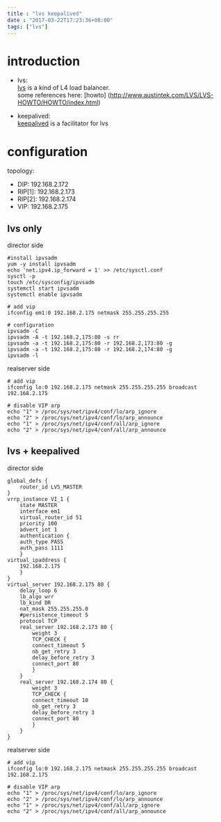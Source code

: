 ```yaml
---
title : "lvs keepalived"
date : "2017-03-22T17:23:36+08:00"
tags: ["lvs"]
---
```


# introduction
- lvs:      
  [lvs](http://www.linuxvirtualserver.org/) is a kind of L4 load balancer.              
  some references here:
  [howto] (http://www.austintek.com/LVS/LVS-HOWTO/HOWTO/index.html)

  
- keepalived:       
  [keepalived](http://www.keepalived.org/) is a facilitator for lvs

# configuration

topology:

- DIP: 192.168.2.172            
- RIP[1]: 192.168.2.173         
- RIP[2]: 192.168.2.174     
- VIP: 192.168.2.175            

## lvs only
director side 
```
#install ipvsadm
yum -y install ipvsadm
echo 'net.ipv4.ip_forward = 1' >> /etc/sysctl.conf 
sysctl -p
touch /etc/sysconfig/ipvsadm 
systemctl start ipvsadm 
systemctl enable ipvsadm 

# add vip
ifconfig em1:0 192.168.2.175 netmask 255.255.255.255

# configuration
ipvsadm -C
ipvsadm -A -t 192.168.2,175:80 -s rr
ipvsadm -a -t 192.168.2,175:80 -r 192.168.2,173:80 -g
ipvsadm -a -t 192.168.2,175:80 -r 192.168.2,174:80 -g
ipvsadm -l 
```

realserver side
```
# add vip
ifconfig lo:0 192.168.2.175 netmask 255.255.255.255 broadcast 192.168.2.175 

# disable VIP arp
echo "1" > /proc/sys/net/ipv4/conf/lo/arp_ignore
echo "2" > /proc/sys/net/ipv4/conf/lo/arp_announce
echo "1" > /proc/sys/net/ipv4/conf/all/arp_ignore
echo "2" > /proc/sys/net/ipv4/conf/all/arp_announce
```

## lvs + keepalived
director side 

```
global_defs {              
    router_id LVS_MASTER   
}
vrrp_instance VI_1 {       
    state MASTER           
    interface em1          
    virtual_router_id 51   
    priority 100           
    advert_int 1           
    authentication {       
    auth_type PASS
    auth_pass 1111
    }
virtual_ipaddress {        
    192.168.2.175
    }
}
virtual_server 192.168.2.175 80 {
    delay_loop 6            
    lb_algo wrr             
    lb_kind DR              
    nat_mask 255.255.255.0  
    #persistence_timeout 5  
    protocol TCP            
    real_server 192.168.2.173 80 {      
        weight 3                   
        TCP_CHECK {               
        connect_timeout 5        
        nb_get_retry 3
        delay_before_retry 3
        connect_port 80
        }
    }
    real_server 192.168.2.174 80 {
        weight 3
        TCP_CHECK {
        connect_timeout 10
        nb_get_retry 3
        delay_before_retry 3
        connect_port 80
        }
    }
}
```

realserver side
```
# add vip
ifconfig lo:0 192.168.2.175 netmask 255.255.255.255 broadcast 192.168.2.175 

# disable VIP arp
echo "1" > /proc/sys/net/ipv4/conf/lo/arp_ignore
echo "2" > /proc/sys/net/ipv4/conf/lo/arp_announce
echo "1" > /proc/sys/net/ipv4/conf/all/arp_ignore
echo "2" > /proc/sys/net/ipv4/conf/all/arp_announce
```